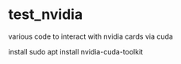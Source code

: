 # test_nvidia
various code to interact with nvidia cards via cuda

install
sudo apt install nvidia-cuda-toolkit
